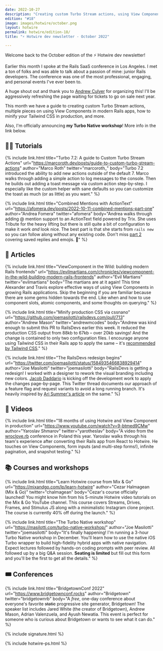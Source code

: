 ```yaml
---
date: 2022-10-27
description: "Creating custom Turbo Stream actions, using View Components in modern Rails apps, how to minify your Tailwind CSS in production, and more."
edition: "#18"
image: images/hotwire/october.png
layout: hotwire
permalink: hotwire/edition-18/
title: "⚡️ Hotwire dev newsletter - October 2022"

---
```


Welcome back to the October edition of the ⚡️ Hotwire dev newsletter!

Earlier this month I spoke at the Rails SaaS conference in Los Angeles. I met a ton of folks and was able to talk about a passion of mine: junior Rails developers. The conference was one of the most professional, engaging, and personal events I've ever been to.

A huge shout out and thank you to [Andrew Culver](https://twitter.com/andrewculver/) for organizing this! I'll be aggressively refreshing the page waiting for tickets to go on sale next year.

This month we have a guide to creating custom Turbo Stream actions, multiple pieces on using View Components in modern Rails apps, how to minify your Tailwind CSS in production, and more.

Also, I'm officially announcing **my Turbo Native workshop**! More info in the link below.

## 👩‍🎓 Tutorials

{% include link.html
  title="Turbo 7.2: A guide to Custom Turbo Stream Actions"
  url="https://marcoroth.dev/posts/guide-to-custom-turbo-stream-actions"
  author="Marco Roth"
  twitter="marcoroth_"
  body="Turbo 7.2 introduced the ability to add new actions outside of the default 7. Marco walks through adding a simple action to log messages to the console. Then he builds out adding a toast message via custom action step-by-step. I especially like the custom helper with sane defaults so you can customize the toast as much (or as little) as you want."
%}

{% include link.html
  title="Combined Mentions with ActionText"
  url="https://afomera.dev/posts/2022-10-11-combined-mentions-part-one"
  author="Andrea Fomera"
  twitter="afomera"
  body="Andrea walks through adding @ mention support to an ActionText field powered by Trix. She uses Tribute for the heavy lifting but there is still quite a bit of configuration to make it work _and_ look nice. The best part is that she starts from `rails new` so you can follow along without any existing code. Don't miss [part 2](https://afomera.dev/posts/2022-10-12-combined-mentions-part-two) covering saved replies and emojis. 🥳"
%}

## 📰 Articles

{% include link.html
  title="ViewComponent in the Wild: building modern Rails frontends"
  url="https://evilmartians.com/chronicles/viewcomponent-in-the-wild-building-modern-rails-frontends"
  author="Evil Martians"
  twitter="evilmartians"
  body="The martians are at it again! This time Alexander and Travis explore effective ways of using View Components in growing Rails applications. Skip the beginning if you are familiar because there are some gems hidden towards the end. Like when and how to use component slots, atomic components, and some thoughts on querying."
%}

{% include link.html
  title="Minify production CSS via cssnano"
  url="https://github.com/joemasilotti/railsdevs.com/pull/713"
  author="Andrew Mason"
  twitter="andrewmcodes"
  body="Andrew was kind enough to submit this PR to RailsDevs earlier this week. It reduced the production CSS output from 88kb to 67kb – over 20kb savings! And the change is contained to only two configuration files. I encourage anyone using Tailwind CSS in their Rails app to apply the same – it's [recommended by Tailwind CSS](https://tailwindcss.com/docs/optimizing-for-production)."
%}

{% include link.html
  title="The RailsDevs redesign begins"
  url="https://twitter.com/joemasilotti/status/1584935466838929414"
  author="Joe Masilotti"
  twitter="joemasilotti"
  body="RailsDevs is getting a redesign! I worked with a designer to rework the visual branding including new colors. [Jacob Daddario](https://twitter.com/JacobDaddario) is kicking off the development work to apply the changes page-by-page. This Twitter thread documents our approach of a feature flag and request variants to avoid a long running branch. It's heavily inspired by [Ari Summer's article](https://codingdeliberately.com/releasing-a-redesign-using-feature-flags-and-rails-variants/) on the same."
%}

## 🎥 Videos

{% include link.html
  title="18 months of using Hotwire and View Component in production"
  url="https://www.youtube.com/watch?v=9-btmed9CMw"
  author="Yaroslav Shmarov"
  twitter="yarotheslav"
  body="A video from the [wroclove.rb](https://wrocloverb.com) conference in Poland this year. Yaroslav walks through his team's experience after converting their Rails app from React to Hotwire. He touches on View Components, form inputs (and multi-step forms!), infinite pagination, and snapshot testing."
%}

## 📚 Courses and workshops

{% include link.html
  title="Learn Hotwire course from Mix & Go"
  url="https://mixandgo.com/lp/learn-hotwire"
  author="Cezar Halmagean (Mix & Go)"
  twitter="chalmagean"
  body="Cezar's course officially launched! You might know him from his 5-minute Hotwire video tutorials on the Mix & Go YouTube channel. This course covers Streams, Drives, Frames, and Stimulus JS along with a minimalistic Instagram clone project. The course is currently 40% off during the launch."
%}

{% include link.html
  title="The Turbo Native workshop"
  url="https://masilotti.com/turbo-native-workshop/"
  author="Joe Masilotti"
  twitter="joemasilotti"
  body="It's finally happening! I'm running a 3-hour Turbo Native workshop in December. You'll learn how to use the native iOS Turbo wrapper to build high-fidelity hybrid apps with native navigation. Expect lectures followed by hands-on coding prompts with peer review. All followed up by a big Q&A session. **Seating is limited** but fill out this form and you'll be the first to get all the details."
%}

## 🎟 Conferences

{% include link.html
  title="BridgetownConf 2022"
  url="https://www.bridgetownconf.rocks"
  author="Bridgetown"
  twitter="bridgetownrb"
  body="A _free_, one-day conference about everyone's favorite ~~static~~ progressive site generator, Bridgetown! The speaker list includes Jared White (the creator of Bridgetown), Andrew Mason, Adrian Valenzuela, and Ayush Newatia. This event is perfect for someone who is curious about Bridgetown or wants to see what it can do."
%}

{% include signature.html %}

{% include hotwire-ps.html %}
